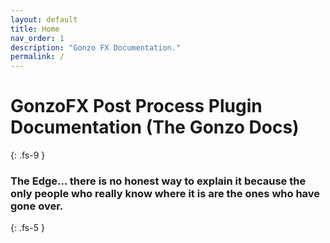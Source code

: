 ```yaml
---
layout: default
title: Home
nav_order: 1
description: "Gonzo FX Documentation."
permalink: /
---
```

# GonzoFX Post Process Plugin Documentation (The Gonzo Docs)
{: .fs-9 }
### The Edge... there is no honest way to explain it because the only people who really know where it is are the ones who have gone over.
{: .fs-5 }

